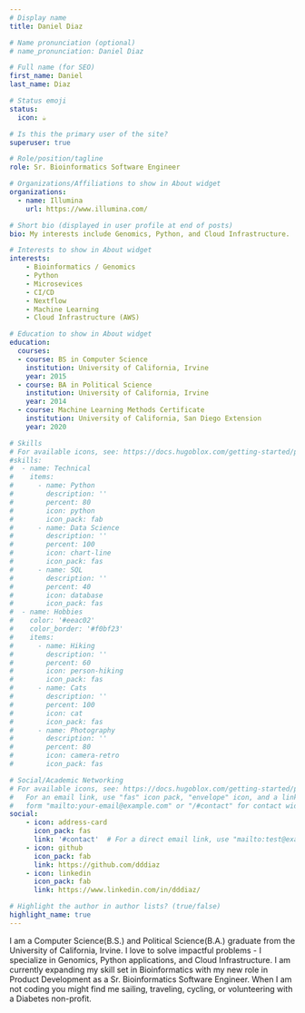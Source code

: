 ```yaml
---
# Display name
title: Daniel Diaz

# Name pronunciation (optional)
# name_pronunciation: Daniel Diaz

# Full name (for SEO)
first_name: Daniel
last_name: Diaz

# Status emoji
status:
  icon: ☕️

# Is this the primary user of the site?
superuser: true

# Role/position/tagline
role: Sr. Bioinformatics Software Engineer

# Organizations/Affiliations to show in About widget
organizations:
  - name: Illumina
    url: https://www.illumina.com/

# Short bio (displayed in user profile at end of posts)
bio: My interests include Genomics, Python, and Cloud Infrastructure.

# Interests to show in About widget
interests:
    - Bioinformatics / Genomics
    - Python
    - Microsevices
    - CI/CD
    - Nextflow
    - Machine Learning
    - Cloud Infrastructure (AWS)

# Education to show in About widget
education:
  courses:
  - course: BS in Computer Science
    institution: University of California, Irvine
    year: 2015
  - course: BA in Political Science
    institution: University of California, Irvine
    year: 2014
  - course: Machine Learning Methods Certificate
    institution: University of California, San Diego Extension
    year: 2020

# Skills
# For available icons, see: https://docs.hugoblox.com/getting-started/page-builder/#icons
#skills:
#  - name: Technical
#    items:
#      - name: Python
#        description: ''
#        percent: 80
#        icon: python
#        icon_pack: fab
#      - name: Data Science
#        description: ''
#        percent: 100
#        icon: chart-line
#        icon_pack: fas
#      - name: SQL
#        description: ''
#        percent: 40
#        icon: database
#        icon_pack: fas
#  - name: Hobbies
#    color: '#eeac02'
#    color_border: '#f0bf23'
#    items:
#      - name: Hiking
#        description: ''
#        percent: 60
#        icon: person-hiking
#        icon_pack: fas
#      - name: Cats
#        description: ''
#        percent: 100
#        icon: cat
#        icon_pack: fas
#      - name: Photography
#        description: ''
#        percent: 80
#        icon: camera-retro
#        icon_pack: fas

# Social/Academic Networking
# For available icons, see: https://docs.hugoblox.com/getting-started/page-builder/#icons
#   For an email link, use "fas" icon pack, "envelope" icon, and a link in the
#   form "mailto:your-email@example.com" or "/#contact" for contact widget.
social:
    - icon: address-card
      icon_pack: fas
      link: '#contact'  # For a direct email link, use "mailto:test@example.org".
    - icon: github
      icon_pack: fab
      link: https://github.com/dddiaz
    - icon: linkedin
      icon_pack: fab
      link: https://www.linkedin.com/in/dddiaz/

# Highlight the author in author lists? (true/false)
highlight_name: true
---
```


I am a Computer Science(B.S.) and Political Science(B.A.) graduate from the University of California, Irvine.
I love to solve impactful problems - I specialize in Genomics, Python applications, and Cloud Infrastructure.
I am currently expanding my skill set in Bioinformatics with my new role in Product Development as a Sr. Bioinformatics Software Engineer.
When I am not coding you might find me sailing, traveling, cycling, or volunteering with a Diabetes non-profit.  

